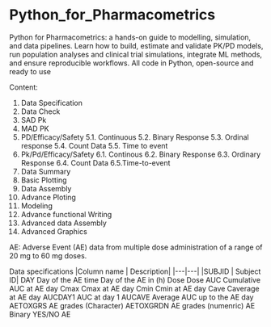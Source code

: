 # Python_for_Pharmacometrics
Python for Pharmacometrics: a hands-on guide to modelling, simulation, and data pipelines. Learn how to build, estimate and validate PK/PD models, run population analyses and clinical trial simulations, integrate ML methods, and ensure reproducible workflows. All code in Python, open-source and ready to use

Content:
1. Data Specification
2. Data Check
3. SAD Pk
4. MAD PK
5. PD/Efficacy/Safety
     5.1. Continuous
     5.2.  Binary Response
     5.3. Ordinal response
     5.4. Count Data
     5.5. Time to event
6. Pk/Pd/Efficacy/Safety
     6.1. Continous
     6.2. Binary Response
     6.3. Ordinary Response
     6.4. Count Data
     6.5.Time-to-event
7. Data Summary
8. Basic Plotting
9. Data Assembly
10. Advance Ploting
11. Modeling
12. Advance functional Writing
13. Advanced data Assembly
14. Advanced Graphics

AE:
Adverse Event (AE) data from multiple dose administration of a range of 20 mg to 60 mg doses.

Data specifications
|Column name	| Description|
|---|---|
|SUBJID |	Subject ID|
DAY	Day of the AE
time	Day of the AE in (h)
Dose	Dose
AUC	Cumulative AUC at AE day
Cmax	Cmax at AE day
Cmin	Cmin at AE day
Cave	Caverage at AE day
AUCDAY1	AUC at day 1
AUCAVE	Average AUC up to the AE day
AETOXGRS	AE grades (Character)
AETOXGRDN	AE grades (numenric)
AE	Binary YES/NO AE

